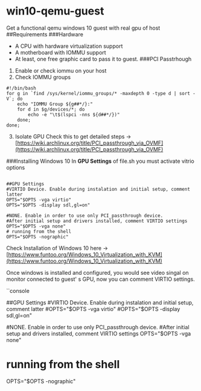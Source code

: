 # win10-qemu-guest
Get a functional qemu windows 10 guest with real gpu of host
##Requirements
###Hardware
- A CPU with hardware virtualization support
- A motherboard with IOMMU support
- At least, one free graphic card to pass it to guest.
###PCI Passtrhough
1. Enable or check iommu on your host
2. Check IOMMU groups
```console
#!/bin/bash
for g in `find /sys/kernel/iommu_groups/* -maxdepth 0 -type d | sort -V`; do
    echo "IOMMU Group ${g##*/}:"
    for d in $g/devices/*; do
        echo -e "\t$(lspci -nns ${d##*/})"
    done;
done;
```	
3. Isolate GPU
Check this to get detailed steps -> [https://wiki.archlinux.org/title/PCI_passthrough_via_OVMF](https://wiki.archlinux.org/title/PCI_passthrough_via_OVMF) 

###Installing Windows 10
In **GPU Settings** of file.sh you must activate vitrio options
```console

##GPU Settings
#VIRTIO Device. Enable during instalation and initial setup, comment latter
OPTS="$OPTS -vga virtio"
OPTS="$OPTS -display sdl,gl=on"

#NONE. Enable in order to use only PCI_passthrough device.
#After initial setup and drivers installed, comment VIRTIO settings
OPTS="$OPTS -vga none"
# running from the shell
OPTS="$OPTS -nographic"
```	
Check Installation of Windows 10 here ->  [https://www.funtoo.org/Windows_10_Virtualization_with_KVM](https://www.funtoo.org/Windows_10_Virtualization_with_KVM) 

Once windows is installed and configured, you would see video singal on monitor connected to guest' s GPU, now you can comment VIRTIO settings.


 ``console

##GPU Settings
#VIRTIO Device. Enable during instalation and initial setup, comment latter
#OPTS="$OPTS -vga virtio"
#OPTS="$OPTS -display sdl,gl=on"

#NONE. Enable in order to use only PCI_passthrough device.
#After initial setup and drivers installed, comment VIRTIO settings
OPTS="$OPTS -vga none"
# running from the shell
OPTS="$OPTS -nographic"
```	
